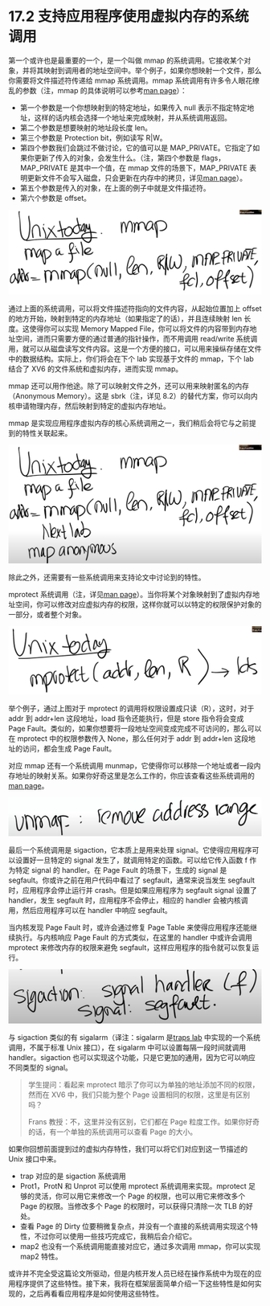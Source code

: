 # 17.2 支持应用程序使用虚拟内存的系统调用

第一个或许也是最重要的一个，是一个叫做 mmap 的系统调用。它接收某个对象，并将其映射到调用者的地址空间中。举个例子，如果你想映射一个文件，那么你需要将文件描述符传递给 mmap 系统调用。mmap 系统调用有许多令人眼花缭乱的参数（注，mmap 的具体说明可以参考[man page](https://man7.org/linux/man-pages/man2/mmap.2.html)）：

- 第一个参数是一个你想映射到的特定地址，如果传入 null 表示不指定特定地址，这样的话内核会选择一个地址来完成映射，并从系统调用返回。
- 第二个参数是想要映射的地址段长度 len。
- 第三个参数是 Protection bit，例如读写 R|W。
- 第四个参数我们会跳过不做讨论，它的值可以是 MAP_PRIVATE。它指定了如果你更新了传入的对象，会发生什么。（注，第四个参数是 flags，MAP_PRIVATE 是其中一个值，在 mmap 文件的场景下，MAP_PRIVATE 表明更新文件不会写入磁盘，只会更新在内存中的拷贝，详见[man page](https://man7.org/linux/man-pages/man2/mmap.2.html)）。
- 第五个参数是传入的对象，在上面的例子中就是文件描述符。
- 第六个参数是 offset。

![](<../assets/image (142).png>)

通过上面的系统调用，可以将文件描述符指向的文件内容，从起始位置加上 offset 的地方开始，映射到特定的内存地址（如果指定了的话），并且连续映射 len 长度。这使得你可以实现 Memory Mapped File，你可以将文件的内容带到内存地址空间，进而只需要方便的通过普通的指针操作，而不用调用 read/write 系统调用，就可以从磁盘读写文件内容。这是一个方便的接口，可以用来操纵存储在文件中的数据结构。实际上，你们将会在下个 lab 实现基于文件的 mmap，下个 lab 结合了 XV6 的文件系统和虚拟内存，进而实现 mmap。

mmap 还可以用作他途。除了可以映射文件之外，还可以用来映射匿名的内存（Anonymous Memory）。这是 sbrk（注，详见 8.2）的替代方案，你可以向内核申请物理内存，然后映射到特定的虚拟内存地址。

mmap 是实现应用程序虚拟内存的核心系统调用之一，我们稍后会将它与之前提到的特性关联起来。

![](<../assets/image (53).png>)

除此之外，还需要有一些系统调用来支持论文中讨论到的特性。

mprotect 系统调用（注，详见[man page](https://man7.org/linux/man-pages/man2/mprotect.2.html)）。当你将某个对象映射到了虚拟内存地址空间，你可以修改对应虚拟内存的权限，这样你就可以以特定的权限保护对象的一部分，或者整个对象。

![](<../assets/image (48).png>)

举个例子，通过上图对于 mprotect 的调用将权限设置成只读（R），这时，对于 addr 到 addr+len 这段地址，load 指令还能执行，但是 store 指令将会变成 Page Fault。类似的，如果你想要将一段地址空间变成完成不可访问的，那么可以在 mprotect 中的权限参数传入 None，那么任何对于 addr 到 addr+len 这段地址的访问，都会生成 Page Fault。

对应 mmap 还有一个系统调用 munmap，它使得你可以移除一个地址或者一段内存地址的映射关系。如果你好奇这里是怎么工作的，你应该查看这些系统调用的[man page](https://man7.org/linux/man-pages/man2/)。

![](<../assets/image (23).png>)

最后一个系统调用是 sigaction，它本质上是用来处理 signal。它使得应用程序可以设置好一旦特定的 signal 发生了，就调用特定的函数。可以给它传入函数 f 作为特定 signal 的 handler。在 Page Fault 的场景下，生成的 signal 是 segfault。你或许之前在用户代码中看过了 segfault，通常来说当发生 segfault 时，应用程序会停止运行并 crash。但是如果应用程序为 segfault signal 设置了 handler，发生 segfault 时，应用程序不会停止，相应的 handler 会被内核调用，然后应用程序可以在 handler 中响应 segfault。

当内核发现 Page Fault 时，或许会通过修复 Page Table 来使得应用程序还能继续执行。与内核响应 Page Fault 的方式类似，在这里的 handler 中或许会调用 mprotect 来修改内存的权限来避免 segfault，这样应用程序的指令就可以恢复运行。

![](<../assets/image (127).png>)

与 sigaction 类似的有 sigalarm（译注：sigalarm 是[traps lab](https://pdos.csail.mit.edu/6.S081/2020/labs/traps.html) 中实现的一个系统调用，不属于标准 Unix 接口），在 sigalarm 中可以设置每隔一段时间就调用 handler。sigaction 也可以实现这个功能，只是它更加的通用，因为它可以响应不同类型的 signal。

> 学生提问：看起来 mprotect 暗示了你可以为单独的地址添加不同的权限，然而在 XV6 中，我们只能为整个 Page 设置相同的权限，这里是有区别吗？
>
> Frans 教授：不，这里并没有区别，它们都在 Page 粒度工作。如果你好奇的话，有一个单独的系统调用可以查看 Page 的大小。

如果你回想前面提到过的虚拟内存特性，我们可以将它们对应到这一节描述的 Unix 接口中来。

- trap 对应的是 sigaction 系统调用
- Prot1，ProtN 和 Unprot 可以使用 mprotect 系统调用来实现。mprotect 足够的灵活，你可以用它来修改一个 Page 的权限，也可以用它来修改多个 Page 的权限。当修改多个 Page 的权限时，可以获得只清除一次 TLB 的好处。
- 查看 Page 的 Dirty 位要稍微复杂点，并没有一个直接的系统调用实现这个特性，不过你可以使用一些技巧完成它，我稍后会介绍它。
- map2 也没有一个系统调用能直接对应它，通过多次调用 mmap，你可以实现 map2 特性。

或许并不完全受这篇论文所驱动，但是内核开发人员已经在操作系统中为现在的应用程序提供了这些特性。接下来，我将在框架层面简单介绍一下这些特性是如何实现的，之后再看看应用程序是如何使用这些特性。
